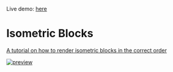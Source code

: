 Live demo: [here](https://jumpjack.github.io/Isometric-z-order-sorting)

Isometric Blocks
================

[A tutorial on how to render isometric blocks in the correct order](http://shaunlebron.github.io/IsometricBlocks)

[![preview](preview-iso.png)](http://shaunlebron.github.io/IsometricBlocks)
